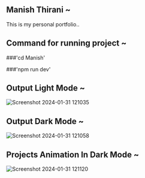 ## Manish Thirani ~
This is my personal portfolio..

## Command for running project ~
###'cd Manish'

###'npm run dev'

## Output Light Mode ~
![Screenshot 2024-01-31 121035](https://github.com/manish20002/webpages/assets/73772706/673a1dee-deb8-46fc-8f89-41288b0d493a)

## Output Dark Mode ~
![Screenshot 2024-01-31 121058](https://github.com/manish20002/webpages/assets/73772706/1f10e40e-9a86-4dac-92bb-573a79b06a56)

## Projects Animation In Dark Mode ~
![Screenshot 2024-01-31 121120](https://github.com/manish20002/webpages/assets/73772706/cd46b837-5c49-48b6-9dd3-431d2f864103)
